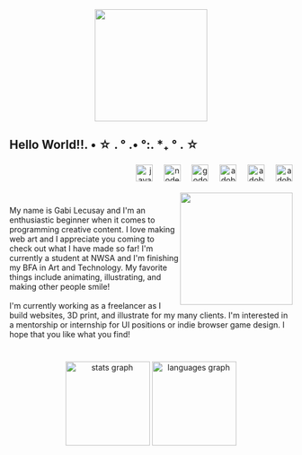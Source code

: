 <div align="center">
  <img height="200" src="https://forums.berksgrapevine.com/styles/forumvine/theme/images/snow-header.gif"  />
</div>

###

<h2 align="left">Hello World!!. • ☆ . ° .• °:. *₊ ° . ☆</h2>

###

<div align="right">
  <img src="https://cdn.jsdelivr.net/gh/devicons/devicon/icons/javascript/javascript-original.svg" height="30" alt="javascript logo"  />
  <img width="12" />
  <img src="https://cdn.jsdelivr.net/gh/devicons/devicon/icons/nodejs/nodejs-original.svg" height="30" alt="nodejs logo"  />
  <img width="12" />
  <img src="https://cdn.jsdelivr.net/gh/devicons/devicon/icons/godot/godot-original.svg" height="30" alt="godot logo"  />
  <img width="12" />
  <img src="https://cdn.simpleicons.org/adobeaftereffects/9999FF" height="30" alt="adobeaftereffects logo"  />
  <img width="12" />
  <img src="https://cdn.simpleicons.org/adobeillustrator/FF9A00" height="30" alt="adobeillustrator logo"  />
  <img width="12" />
  <img src="https://cdn.simpleicons.org/adobephotoshop/31A8FF" height="30" alt="adobephotoshop logo"  />
</div>

<br clear="both">

<img align="right" height="200" src="https://i.gifer.com/origin/bc/bca6529a5d8e4133796da1afafd5bca7_w200.gif"  />

###

<p align="left">My name is Gabi Lecusay and I'm an enthusiastic beginner when it comes to programming creative content. I love making web art and I appreciate you coming to check out what I have made so far! I'm currently a student at NWSA and I'm finishing my BFA in Art and Technology. My favorite things include animating, illustrating, and making other people smile!<br><br>I'm currently working as a freelancer as I build websites, 3D print, and illustrate for my many clients. I'm interested in a mentorship or internship for UI positions or indie browser game design. I hope that you like what you find!</p>

###

<br clear="both">

<div align="center">
  <img src="https://github-readme-stats.vercel.app/api?username=senjerak&hide_title=false&hide_rank=false&show_icons=true&include_all_commits=true&count_private=false&disable_animations=false&theme=ocean_dark&locale=en&hide_border=true" height="150" alt="stats graph"  />
  <img src="https://github-readme-stats.vercel.app/api/top-langs?username=senjerak&locale=en&hide_title=true&layout=compact&card_width=320&langs_count=5&theme=ocean_dark&hide_border=true" height="150" alt="languages graph"  />
</div>

###
